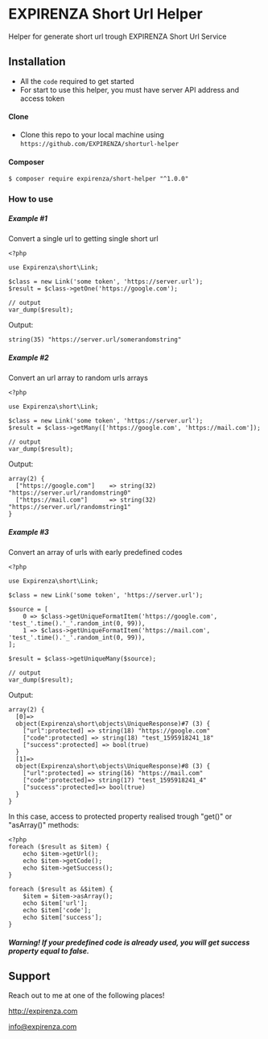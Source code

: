 EXPIRENZA Short Url Helper
=======

Helper for generate short url trough EXPIRENZA Short Url Service


## Installation

- All the `code` required to get started
- For start to use this helper, you must have server API address and access token

#### Clone

- Clone this repo to your local machine using `https://github.com/EXPIRENZA/shorturl-helper`

#### Composer

```shell
$ composer require expirenza/short-helper "^1.0.0"
```

### How to use

##### Example #1
Convert a single url to getting single short url
```code
<?php 

use Expirenza\short\Link;

$class = new Link('some token', 'https://server.url');
$result = $class->getOne('https://google.com');

// output
var_dump($result);
```

Output: 
```code
string(35) "https://server.url/somerandomstring"
```
##### Example #2
Convert an url array to random urls arrays
```code
<?php 

use Expirenza\short\Link;

$class = new Link('some token', 'https://server.url');
$result = $class->getMany(['https://google.com', 'https://mail.com']);

// output
var_dump($result);
```

Output: 
```code
array(2) {
  ["https://google.com"]    => string(32) "https://server.url/randomstring0"
  ["https://mail.com"]      => string(32) "https://server.url/randomstring1"
}

```

##### Example #3
Convert an array of urls with early predefined codes
```code
<?php 

use Expirenza\short\Link;

$class = new Link('some token', 'https://server.url');

$source = [
    0 => $class->getUniqueFormatItem('https://google.com', 'test_'.time().'_'.random_int(0, 99)),
    1 => $class->getUniqueFormatItem('https://mail.com', 'test_'.time().'_'.random_int(0, 99)),
];

$result = $class->getUniqueMany($source);

// output
var_dump($result);
```

Output: 
```code
array(2) {
  [0]=>
  object(Expirenza\short\objects\UniqueResponse)#7 (3) {
    ["url":protected] => string(18) "https://google.com"
    ["code":protected] => string(18) "test_1595918241_18"
    ["success":protected] => bool(true)
  }
  [1]=>
  object(Expirenza\short\objects\UniqueResponse)#8 (3) {
    ["url":protected] => string(16) "https://mail.com"
    ["code":protected]=> string(17) "test_1595918241_4"
    ["success":protected]=> bool(true)
  }
}

```
In this case, access to protected property realised trough "get<Property>()" or "asArray()" methods:
```code
<?php
foreach ($result as $item) {
    echo $item->getUrl();
    echo $item->getCode();
    echo $item->getSuccess();
}

foreach ($result as &$item) {
    $item = $item->asArray();
    echo $item['url'];
    echo $item['code'];
    echo $item['success'];
}
``` 
##### Warning! If your predefined code is already used, you will get success property equal to false. 


## Support

Reach out to me at one of the following places!

http://expirenza.com

info@expirenza.com
